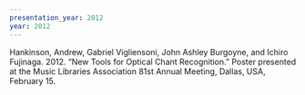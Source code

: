 ```yaml
---
presentation_year: 2012
year: 2012
---
```


Hankinson, Andrew, Gabriel Vigliensoni, John Ashley Burgoyne, and Ichiro Fujinaga. 2012. “New Tools for Optical Chant Recognition.” Poster presented at the Music Libraries Association 81st Annual Meeting, Dallas, USA, February 15.